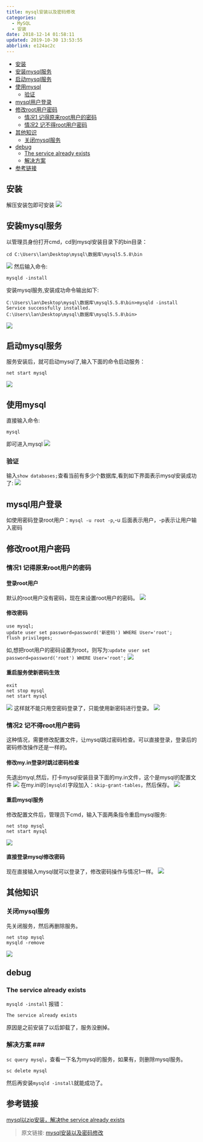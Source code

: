 ```yaml
---
title: mysql安装以及密码修改
categories: 
  - MySQL
  - 安装
date: 2018-12-14 01:58:11
updated: 2019-10-30 13:53:55
abbrlink: e124ac2c
---
```

- [安装](/blog/html/e124ac2c/#安装)
- [安装mysql服务](/blog/html/e124ac2c/#安装mysql服务)
- [启动mysql服务](/blog/html/e124ac2c/#启动mysql服务)
- [使用mysql](/blog/html/e124ac2c/#使用mysql)
    - [验证](/blog/html/e124ac2c/#验证)
- [mysql用户登录](/blog/html/e124ac2c/#mysql用户登录)
- [修改root用户密码](/blog/html/e124ac2c/#修改root用户密码)
    - [情况1 记得原来root用户的密码](/blog/html/e124ac2c/#情况1-记得原来root用户的密码)
    - [情况2 记不得root用户密码](/blog/html/e124ac2c/#情况2-记不得root用户密码)
- [其他知识](/blog/html/e124ac2c/#其他知识)
    - [关闭mysql服务](/blog/html/e124ac2c/#关闭mysql服务)
- [debug](/blog/html/e124ac2c/#debug)
    - [The service already exists](/blog/html/e124ac2c/#The-service-already-exists)
    - [解决方案](/blog/html/e124ac2c/#解决方案)
- [参考链接](/blog/html/e124ac2c/#参考链接)

<!--more-->
<script src="https://cdn.bootcss.com/jquery/3.4.0/jquery.slim.min.js"></script>
<script>$(document).ready(function () {$(".post-body > ul:nth-child(1)").hide();});</script>

<!--end-->
## 安装 ##
解压安装包即可安装
![](https://image-1257720033.cos.ap-shanghai.myqcloud.com/blog/mysql/install/install.png)
## 安装mysql服务 ##
以管理员身份打开cmd，cd到mysql安装目录下的bin目录：
```
cd C:\Users\lan\Desktop\mysql\数据库\mysql5.5.8\bin
```
![](https://image-1257720033.cos.ap-shanghai.myqcloud.com/blog/mysql/install/binMulu.png)
然后输入命令:
```
mysqld -install
```
安装mysql服务,安装成功命令输出如下:
```
C:\Users\lan\Desktop\mysql\数据库\mysql5.5.8\bin>mysqld -install
Service successfully installed.
C:\Users\lan\Desktop\mysql\数据库\mysql5.5.8\bin>
```
![](https://image-1257720033.cos.ap-shanghai.myqcloud.com/blog/mysql/install/anzhuangfuwu.png)
## 启动mysql服务 ##
服务安装后，就可启动mysql了,输入下面的命令启动服务：
```
net start mysql
```
![](https://image-1257720033.cos.ap-shanghai.myqcloud.com/blog/mysql/install/start.png)
## 使用mysql ##
直接输入命令:
```
mysql
```
即可进入mysql
![](https://image-1257720033.cos.ap-shanghai.myqcloud.com/blog/mysql/install/into.png)
### 验证 ###
输入`show databases;`查看当前有多少个数据库,看到如下界面表示mysql安装成功了:
![](https://image-1257720033.cos.ap-shanghai.myqcloud.com/blog/mysql/install/showDatabases.png)
## mysql用户登录 ##
如使用密码登录root用户：`mysql -u root -p`,-u 后面表示用户，-p表示让用户输入密码
## 修改root用户密码 ##
### 情况1 记得原来root用户的密码 ###
#### 登录root用户 ####
默认的root用户没有密码，现在来设置root用户的密码。
![](https://image-1257720033.cos.ap-shanghai.myqcloud.com/blog/mysql/install/rootnopassword.png)
#### 修改密码 ####
```
use mysql;
update user set password=password('新密码') WHERE User='root';
flush privileges;
```
如,想把root用户的密码设置为root，则写为:`update user set password=password('root') WHERE User='root';`
![](https://image-1257720033.cos.ap-shanghai.myqcloud.com/blog/mysql/changpassword/updatePassBypassword.png)
#### 重启服务使新密码生效 ####
```
exit
net stop mysql
net start mysql
```
![](https://image-1257720033.cos.ap-shanghai.myqcloud.com/blog/mysql/changpassword/restart.png)
这样就不能只用空密码登录了，只能使用新密码进行登录。
![](https://image-1257720033.cos.ap-shanghai.myqcloud.com/blog/mysql/changpassword/restart_login.png)

### 情况2 记不得root用户密码 ###
这种情况，需要修改配置文件，让mysql跳过密码检查。可以直接登录，登录后的密码修改操作还是一样的。
#### 修改my.in登录时跳过密码检查 ####
先退出myql,然后，打卡mysql安装目录下面的my.in文件，这个是mysql的配置文件
![](https://image-1257720033.cos.ap-shanghai.myqcloud.com/blog/mysql/install/my_in.png)
在my.ini的`[mysqld]`字段加入：`skip-grant-tables`，然后保存。
![](https://image-1257720033.cos.ap-shanghai.myqcloud.com/blog/mysql/changpassword/add_in_my_in.png)
#### 重启mysql服务 ####
修改配置文件后，管理员下cmd，输入下面两条指令重启mysql服务:
```
net stop mysql
net start mysql
```
![](https://image-1257720033.cos.ap-shanghai.myqcloud.com/blog/mysql/changpassword/restart.png)
#### 直接登录mysql修改密码 ####
现在直接输入mysql就可以登录了，修改密码操作与情况1一样。
![](https://image-1257720033.cos.ap-shanghai.myqcloud.com/blog/mysql/changpassword/nopasswordIn.png)
## 其他知识 ##
### 关闭mysql服务 ###
先关闭服务，然后再删除服务。
```
net stop mysql
mysqld -remove
```
![](https://image-1257720033.cos.ap-shanghai.myqcloud.com/blog/mysql/remove/remove.png)
## debug ##
### The service already exists ###
`mysqld -install` 报错：
```
​The service already exists
```
原因是之前安装了以后卸载了，服务没删掉。
### 解决方案 ###​
`sc query mysql`，查看一下名为mysql的服务，如果有，则删除mysql服务。
```
sc delete mysql
```
然后再安装`mysqld -install`就能成功了。
## 参考链接 ##
[mysql以zip安装，解决the service already exists](https://www.cnblogs.com/dichters/p/5929209.html)

>原文链接: [mysql安装以及密码修改](https://lanlan2017.github.io/blog/e124ac2c/)
